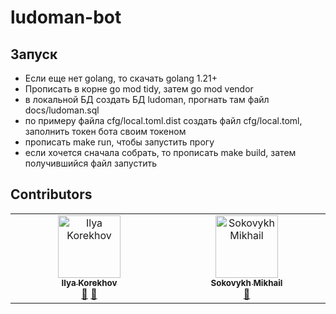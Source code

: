 # ludoman-bot 

## Запуск
- Если еще нет golang, то скачать golang 1.21+
- Прописать в корне go mod tidy, затем go mod vendor
- в локальной БД создать БД ludoman, прогнать там файл docs/ludoman.sql
- по примеру файла cfg/local.toml.dist создать файл cfg/local.toml, заполнить токен бота своим токеном
- прописать make run, чтобы запустить прогу
- если хочется сначала собрать, то прописать make build, затем получившийся файл запустить

## Contributors
<table>
  <tbody>
    <tr>
      <td align="center" valign="top" width="14.28%"><a href="https://github.com/kroexov"><img src="https://avatars.githubusercontent.com/u/79146846?v=4" width="100px;" alt="Ilya Korekhov"/><br /><sub><b>Ilya Korekhov</b></sub></a><br /><a href="https://github.com/kroexov/ludomania/commits?author=kroexov" title="Documentation">📖</a> <a href="https://github.com/all-contributors/all-contributors/pulls?q=is%3Apr+reviewed-by%3Akroexov" title="Reviewed Pull Requests">👀</a> </td>
      <td align="center" valign="top" width="14.28%"><a href="https://github.com/ssokov"><img src="https://avatars.githubusercontent.com/u/177305750?v=4" width="100px;" alt="Sokovykh Mikhail"/><br /><sub><b>Sokovykh Mikhail</b></sub></a><br /><a href="https://github.com/kroexov/ludomania/commits?author=ssokov" title="Documentation">📖</a></td>
  </tbody>
</table>
